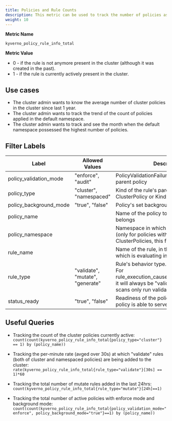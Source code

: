 ```yaml
---
title: Policies and Rule Counts
description: This metric can be used to track the number of policies as well as rules present in the cluster which are currently active and even the ones which are not currently active but were created in the past.
weight: 10
---
```


**Metric Name**

`kyverno_policy_rule_info_total`

**Metric Value**

* 0 - if the rule is not anymore present in the cluster (although it was created in the past).
* 1 - if the rule is currently actively present in the cluster.

## Use cases

* The cluster admin wants to know the average number of cluster policies in the cluster since last 1 year.
* The cluster admin wants to track the trend of the count of policies applied in the default namespace.
* The cluster admin wants to track and see the month when the default namespace possessed the highest number of policies.

## Filter Labels

| Label                    | Allowed Values                   | Description                                                                                                                                       |
| ------------------------ | -------------------------------- | ------------------------------------------------------------------------------------------------------------------------------------------------- |
| policy\_validation\_mode | "enforce", "audit"               | PolicyValidationFailure action of the rule's parent policy                                                                                       |
| policy\_type             | "cluster", "namespaced"          | Kind of the rule's parent policy. Kind: ClusterPolicy or Kind: Policy                                                                             |
| policy\_background\_mode | "true", "false"                  | Policy's set background mode                                                                                                                      |
| policy\_name             |                                  | Name of the policy to which the rule belongs                                                                                                      |
| policy\_namespace        |                                  | Namespace in which this Policy resides (only for policies with kind: Policy), For ClusterPolicies, this field will be "-"                         |
| rule\_name               |                                  | Name of the rule, in the above policy, which is evaluating in this situation                                                                      |
| rule\_type               | "validate", "mutate", "generate" | Rule's behavior type.<br>For rule\_execution\_cause="background\_scan", it will always be "validate" as background scans only run validate rules |
| status\_ready            | "true", "false"                  | Readiness of the policy. When ready, the policy is able to serve admission requests

## Useful Queries

* Tracking the count of the cluster policies currently active:<br> 
`count(count(kyverno_policy_rule_info_total{policy_type="cluster"} == 1) by (policy_name))`

* Tracking the per-minute rate (avged over 30s) at which "validate" rules (both of cluster and namespaced policies) are being added to the cluster:<br> 
`rate(kyverno_policy_rule_info_total{rule_type="validate"}[30s] == 1)*60`

* Tracking the total number of mutate rules added in the last 24hrs:<br> 
`count(kyverno_policy_rule_info_total{rule_type="mutate"}[24h]==1)`

* Tracking the total number of active policies with enforce mode and background mode:<br>
`count(count(kyverno_policy_rule_info_total{policy_validation_mode="enforce", policy_background_mode="true"}==1) by (policy_name))`
